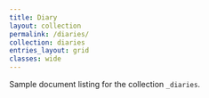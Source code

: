 ```yaml
---
title: Diary
layout: collection
permalink: /diaries/
collection: diaries
entries_layout: grid
classes: wide
---
```


Sample document listing for the collection `_diaries`.